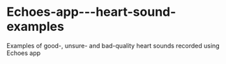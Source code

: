 # Echoes-app---heart-sound-examples
Examples of good-, unsure- and bad-quality heart sounds recorded using Echoes app
